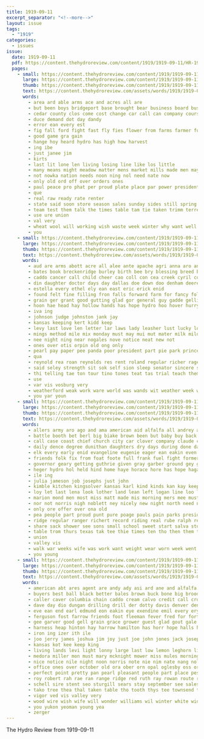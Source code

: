 ```yaml
---
title: 1919-09-11
excerpt_separator: "<!--more-->"
layout: issue
tags:
  - "1919"
categories:
  - issues
issue:
  date: 1919-09-11
  pdf: https://content.thehydroreview.com/content/1919/1919-09-11/HR-1919-09-11.pdf
  pages:
    - small: https://content.thehydroreview.com/content/1919/1919-09-11/small/HR-1919-09-11-01.jpg
      large: https://content.thehydroreview.com/content/1919/1919-09-11/large/HR-1919-09-11-01.jpg
      thumb: https://content.thehydroreview.com/content/1919/1919-09-11/thumbnails/HR-1919-09-11-01.jpg
      text: https://content.thehydroreview.com/assets/words/1919/1919-09-11/HR-1919-09-11-01.txt
      words:
        - area ard able arms ace and acres all are
        - but been boys bridgeport base brought bear business board bushe bow both bunch bros blue
        - cedar county clos come cost change car call can company course cream canyon colony caddo
        - duce demand dot day dandy
        - error ean every est
        - fig fall ford fight fast fly fies flower from farms farmer furth for farm fair far forty feather full first
        - good game gra gain
        - hange hoy heard hydro has high how harvest
        - ing ibe
        - just janee jim
        - kirts
        - last lit lone len living losing line like los little
        - many means might meadow matter mens market mills made men may mighty mean man
        - not nowka nation needs noon ning nol need nate now
        - only old ord off over orders ones
        - paul peace pro phat per proud plate place par power president public poth price
        - que
        - real raw ready rate renter
        - state said soon store season sales sunday sides still spring serge service servi saving such sons supply see sim sell shall september soc safe start spokes score samples suits sturdy
        - team test them talk the times table tam tie taken trimm terrell
        - use ure union
        - val very
        - wheat wool will working wish waste week winter why want well while was win with way
        - you
    - small: https://content.thehydroreview.com/content/1919/1919-09-11/small/HR-1919-09-11-02.jpg
      large: https://content.thehydroreview.com/content/1919/1919-09-11/large/HR-1919-09-11-02.jpg
      thumb: https://content.thehydroreview.com/content/1919/1919-09-11/thumbnails/HR-1919-09-11-02.jpg
      text: https://content.thehydroreview.com/assets/words/1919/1919-09-11/HR-1919-09-11-02.txt
      words:
        - aud are arms abott acre all alee ante apache agri anna aro and appleman able ain ani ald
        - bates book breckenridge burley birth bee bry blessing breed back but bos bot baptist books bank buy barton bearer blakes board barber barrie been best bottle brothers bus bottles bickel bet big both
        - caddo cancer call child cheer cao coll con cea creek cyril cop conte cress cobb coe chill cattle cot came cox current candi cold county colo come can chiang cheek comb city cassie
        - din daughter doctor days day dallas doe down doo denham deere does drop denver ditmore
        - estella every ethel ely ean east eric erick enid
        - found felt fine filling fron falls forward farm for fancy folks fight far fon farms fea fred florida fields friend from fete finder
        - grain ger grant good gutting glad gor general guy gadde gelling glase
        - hoon hae head hay hollow hands has hope hydro hoo hover hurry held half home how holly hor hour habit hite holden hing hal husband hudson hanlon hatch house her hinton hail hot henk
        - iva ing
        - johnson judge johnston jank jay
        - kansas keeping kert kidd keep
        - levy last love len letter lar laws lady leasher lust lucky lon league lege land lightning long life larger law
        - mings method mile mix monday must may mui mut mater milk mild men miss most mon made missouri marriage morgan mazel macy mitchell miles many man morning mills
        - nee night ning near nogales nove notice neat new not
        - ones over otis orpin old ong only
        - pearl pay paper pee panda poor president part pie park princess place prairie public poage pavel pan people
        - qua
        - reynold rea roan reynolds res rent roland regular richer rage real records ranch rim reed ruth rae
        - said seley strength sit sok self sion sleep senator sincere sun sitte soon slate sane surface scism seed sain state saving sills sie store shall schools shi shape second strike suite steers sunday south short small sais school smith special seven such shave sept sul shaft see september six storts sale sides sack scott saturday street
        - thi telling tae ton tour tino tones teat tas trial teach them tobacco tonic the too ten tha tin tyson town taki tue tort tes tat tice table thorn taste tse tees thee than tax tho thacher tan towns
        - use
        - var vis vosburg very
        - weatherford weak work ware world was wands wit weather week whitely willie wells way why weg warren with willin war words want wife wey well will
        - you yar youn
    - small: https://content.thehydroreview.com/content/1919/1919-09-11/small/HR-1919-09-11-03.jpg
      large: https://content.thehydroreview.com/content/1919/1919-09-11/large/HR-1919-09-11-03.jpg
      thumb: https://content.thehydroreview.com/content/1919/1919-09-11/thumbnails/HR-1919-09-11-03.jpg
      text: https://content.thehydroreview.com/assets/words/1919/1919-09-11/HR-1919-09-11-03.txt
      words:
        - allers army aro ago and ama american aid alfalfa all andrey aday are aca
        - battle booth bet berl big biake brown been but baby buy back baptist beg bring business best begin bradshaw bal bis butter
        - call case coast chief church city car clover company claude course come can center cox chittenden caller corn county close cater cost cream comfort cause
        - daily dence degree dunithan daughters dry days during done dandy day devoe down duval dunn
        - elk every early enid evangeline eugenie eager ean eakin even elks economy
        - friends folk fix from foat foote full frank fuel fight former fred front fow first field for few folks fine floor frost france
        - governor geary getting guthrie given gray garber ground gey gram garrison goy grain grand grass gov going gong good
        - heger hydro hol held hind home haye horace hore has hope hagan hall hopewell hey hard her homes house handle had
        - ile ing
        - julia jameson job josephs just john
        - kimble kitchen kingsolver kansas karl kind kinds kan kay keep kaus
        - loy let last lena look lother land lean left logan line loo low law legion learn leona lot louie
        - marion mond men most miss matt made mis morning mers mee must much market mor more many miller mora may
        - nor not norris nigh noblett ney nicely new night north need now ning
        - only ore offer over ona old
        - pea people part proud punt pure poage pauls pain parks president past poor per
        - ridge regular ranger richert record riding real rube ralph res russel reno robertson rain rob ret ready
        - share sack shower see sons small school sweet start salva store strong sol save sudan smith sai special sary seeds sale song said state solid selling service september sell she smooth stock subject saturday season shaw seed summer stuff sunday schreck standard
        - table trom thurs texas tak tee thie times ten tho then them town tol triplett trip tue the than thi tou tell
        - union
        - valley vis
        - walk war weeks wife was work want weight wear worn week went wires woods windsor weatherford well wheat worth west will with wayt
        - you young
    - small: https://content.thehydroreview.com/content/1919/1919-09-11/small/HR-1919-09-11-04.jpg
      large: https://content.thehydroreview.com/content/1919/1919-09-11/large/HR-1919-09-11-04.jpg
      thumb: https://content.thehydroreview.com/content/1919/1919-09-11/thumbnails/HR-1919-09-11-04.jpg
      text: https://content.thehydroreview.com/assets/words/1919/1919-09-11/HR-1919-09-11-04.txt
      words:
        - american abt ares agent are andy ady asi ard ane and alfalfa arrow able all aid alt
        - buyers best ball black better bales brown buck bone big brood buy block bag bers baptist bis blough bees bethel ben blood brother bridgeport bret business breeding babe base blaine blond bonds bradley bagget bear bank been begun
        - caller caver columbia chain caddo cream calvo credit call cross court cure came clyde change creek clerk crawford class city cope carly col company clinton cox chas cash care county carpenter cradle church
        - dave day dio dungan drilling drill der dotty davis denver denen duni dan dore dise dane days dunithan dag down dau doot doing
        - eve ean end earl edmund eon eakin eye exendine emil every ery east ead
        - ferguson fost farrow friends foot fleeman fever fred for forth ford first fall front from folks fran fresh frank foss frame few fine finder farm fing friday foreman
        - gee garver good gell grain grace grower guest glad gout gale gladys geary gino gallon grand governor gol gama given general gordon goes guite greet george
        - harness heap hinton hay harrow hamilton has horr hope halls heen hour home horn hier hae hileman hom hase honorable horse herd hydro halt hoover henke her helen hens house had him half hing hardy head hatfield hot high hearing hal
        - iron ing izer ith ile
        - joo jerry james joshua jim joy just joe john jones jack joseph jersey
        - kansas kot kee keep king
        - living lands levi light lonny large last low lemon leghorn lie lister lake lion land lundy learned left lunch lar ling little locke
        - medora miller mon must mary mcknight mower miss mules morning malson missouri much mabe milk moti mile man made mong most mabel moody miles matter mills mate mort misa monday mead
        - nice notice nile night noon norris note nie nim nate nang nole new november not now nose north
        - office ones over october old ora ober orn opal oglesby oss orders oaks
        - perfect point pretty pan pearl pleasant people part place pest pounds pure peon price per purchase poe pleas pipe poage phipps perry pas pump pope path public pitzer
        - roy robert rah rae ran range ridge red ruth ray rowan route reno res rake ree roys rage rachel rakes
        - schell sire stent seo sturgill sears stay september see sales state second springfield such sot sik schoo sell strong saturday surgeon styles sale scott sister south size school store shape shall stoner sis she sylvester soll springs send shader short sick sun spencer stock stores sunday sept season simmons subject still span said soon service shoats streets
        - tako tree thea thal taken table tho tooth thys tee townsend ties tine title tha try tay the take team tie town thralls
        - vigor ved vis valley very
        - wood wire wish wife will wonder williams wil winter white wide wesley wrench wit weatherford with well went wass way whitely week wars west waid was work wyatt wheat
        - you yukon yeoman young yea
        - zerger
---
```


The Hydro Review from 1919-09-11

<!--more-->

